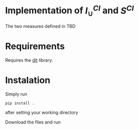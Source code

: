 # Implementation of $I_\cup^{CI}$ and $S^{CI}$

The two measures defined in TBD

# Requirements

Requires the [dit](https://github.com/dit/dit) library.

# Instalation

Simply run
```
pip install .
```
after setting your working directory 


Download the files and run 
